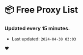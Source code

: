 # :package: Free Proxy List
### Updated every 15 minutes.

- Last updated: `2024-04-30 03:03`

:heart:
